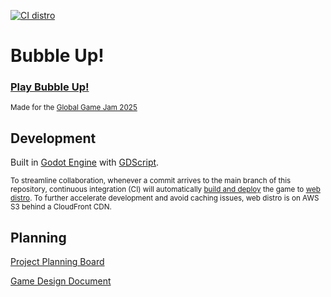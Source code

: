 [![CI distro](https://github.com/outrightmental/ggj25-bubble-up/actions/workflows/ci_distro.yaml/badge.svg)](https://github.com/outrightmental/ggj25-bubble-up/actions/workflows/ci_distro.yaml)

# Bubble Up!

### [Play Bubble Up!](https://bubbleup.game.outright.io/)

<sub>Made for the [Global Game Jam 2025](https://globalgamejam.org/)</sub>

## Development

Built in [Godot Engine](https://godotengine.org/) with [GDScript](https://docs.godotengine.org/en/stable/getting_started/scripting/gdscript/gdscript_basics.html).

<sub>To streamline collaboration, whenever a commit arrives to the main branch of this repository, continuous integration (CI)
will automatically [build and deploy](.github/workflows/ci_distro.yaml) the game to [web distro](https://bubbleup.game.outright.io/).
To further accelerate development and avoid caching issues, web distro is on AWS S3 behind a CloudFront CDN.</sub>

## Planning

[Project Planning Board](https://github.com/orgs/outrightmental/projects/3)

[Game Design Document](https://docs.google.com/document/d/1g5JiKOtvELIJ4hxtOLf85_iAelxOdMFgVLmL_Qs7VBM/edit?tab=t.0)
